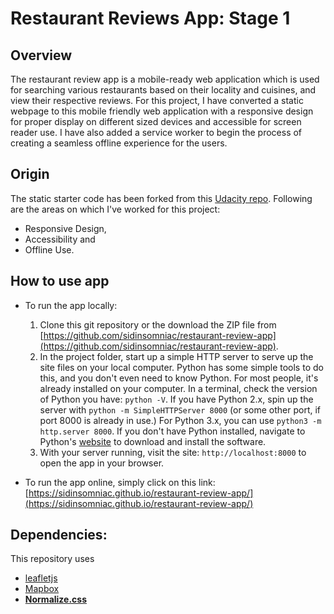 # Restaurant Reviews App: Stage 1

## Overview

The restaurant review app is a mobile-ready web application which is used for searching various restaurants based on their locality and cuisines, and view their respective reviews.
For this project, I have converted a static webpage to this mobile friendly web application with a responsive design for proper display on different sized devices and accessible for screen reader use. I have also added a service worker to begin the process of creating a seamless offline experience for the users.

## Origin

The static starter code has been forked from this [Udacity repo](https://github.com/udacity/mws-restaurant-stage-1).
Following are the areas on which I've worked for this project:
- Responsive Design,
- Accessibility and
- Offline Use.

## How to use app

* To run the app locally:
	1) Clone this git repository or the download the ZIP file from [https://github.com/sidinsomniac/restaurant-review-app](https://github.com/sidinsomniac/restaurant-review-app).
	2) In the project folder, start up a simple HTTP server to serve up the site files on your local computer. Python has some simple tools to do this, and you don't even need to know Python. For most people, it's already installed on your computer. In a terminal, check the version of Python you have: `python -V`. If you have Python 2.x, spin up the server with `python -m SimpleHTTPServer 8000` (or some other port, if port 8000 is already in use.) For Python 3.x, you can use `python3 -m http.server 8000`. If you don't have Python installed, navigate to Python's [website](https://www.python.org/) to download and install the software.
	3) With your server running, visit the site: `http://localhost:8000` to open the app in your browser.

* To run the app online, simply click on this link: [https://sidinsomniac.github.io/restaurant-review-app/](https://sidinsomniac.github.io/restaurant-review-app/)

## Dependencies:

This repository uses 
* [leafletjs](https://leafletjs.com/)
* [Mapbox](https://www.mapbox.com/)
* [**Normalize.css**](https://necolas.github.io/normalize.css/)

